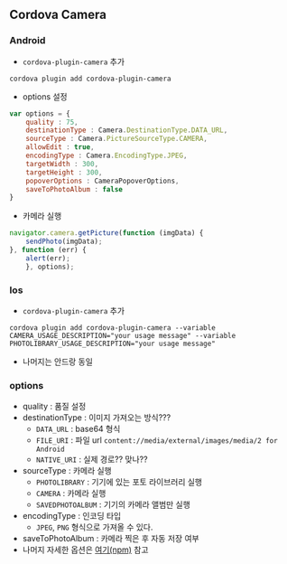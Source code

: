 ## Cordova Camera
### Android
* `cordova-plugin-camera` 추가
```
cordova plugin add cordova-plugin-camera
```
* options 설정
```javascript
var options = {
    quality : 75,
    destinationType : Camera.DestinationType.DATA_URL,
    sourceType : Camera.PictureSourceType.CAMERA,
    allowEdit : true,
    encodingType : Camera.EncodingType.JPEG,
    targetWidth : 300,
    targetHeight : 300,
    popoverOptions : CameraPopoverOptions,
    saveToPhotoAlbum : false
}
```
* 카메라 실행
```javascript
navigator.camera.getPicture(function (imgData) {
	sendPhoto(imgData);
}, function (err) {
    alert(err);
  	}, options);
```

### Ios
* `cordova-plugin-camera` 추가
```
cordova plugin add cordova-plugin-camera --variable CAMERA_USAGE_DESCRIPTION="your usage message" --variable PHOTOLIBRARY_USAGE_DESCRIPTION="your usage message"
```

* 나머지는 안드랑 동일


### options
* quality : 품질 설정
* destinationType : 이미지 가져오는 방식???
	* `DATA_URL` : base64 형식
	* `FILE_URI` : 파일 url `content://media/external/images/media/2 for Android`
 	* `NATIVE_URI` : 실제 경로?? 맞나??
* sourceType : 카메라 실행
	* `PHOTOLIBRARY` : 기기에 있는 포토 라이브러리 실행
	* `CAMERA` : 카메라 실행
	* `SAVEDPHOTOALBUM` : 기기의 카메라 앨범만 실행
* encodingType : 인코딩 타입
	* `JPEG`, `PNG` 형식으로 가져올 수 있다.
* saveToPhotoAlbum : 카메라 찍은 후 자동 저장 여부
* 나머지 자세한 옵션은 [여기(npm)](https://www.npmjs.com/package/cordova-plugin-camera#module_Camera.DestinationType) 참고
